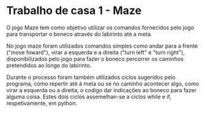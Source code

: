 # Trabalho de casa 1 - Maze
O jogo Maze tem como objetivo utilizar os comandos fornecidos pelo jogo para transportar o boneco através do labirinto até a meta.

No jogo maze foram utilizados comandos simples como andar para a frente ("move foward"), virar a esquerda e a direita ("turn left" e "turn right"), disponibilizados pelo jogo para fazer o boneco percorrer os caminhos pretendidos ao longo do labirinto.

Durante o processo foram também utilizados ciclos sugeridos pelo programa, como repertir até à meta ou se no caminho acontecer algo, como virar a esquerda ou a direita, o codigo dar indicações ao boneco para fazer alguma coisa. Estes dois ciclos assemelhan-se a ciclos while e if, respetivamente, em python.